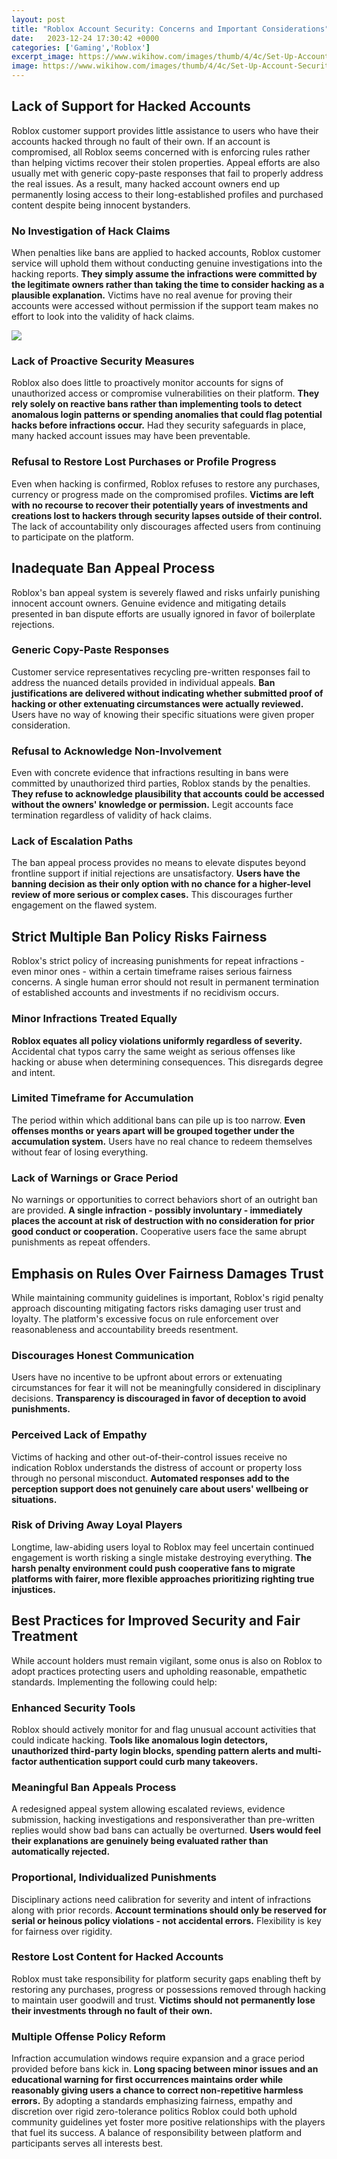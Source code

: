 ```yaml
---
layout: post
title: "Roblox Account Security: Concerns and Important Considerations"
date:   2023-12-24 17:30:42 +0000
categories: ['Gaming','Roblox']
excerpt_image: https://www.wikihow.com/images/thumb/4/4c/Set-Up-Account-Security-on-ROBLOX-Step-6.jpg/aid11061575-v4-728px-Set-Up-Account-Security-on-ROBLOX-Step-6.jpg
image: https://www.wikihow.com/images/thumb/4/4c/Set-Up-Account-Security-on-ROBLOX-Step-6.jpg/aid11061575-v4-728px-Set-Up-Account-Security-on-ROBLOX-Step-6.jpg
---
```


## Lack of Support for Hacked Accounts
Roblox customer support provides little assistance to users who have their accounts hacked through no fault of their own. If an account is compromised, all Roblox seems concerned with is enforcing rules rather than helping victims recover their stolen properties. Appeal efforts are also usually met with generic copy-paste responses that fail to properly address the real issues. As a result, many hacked account owners end up permanently losing access to their long-established profiles and purchased content despite being innocent bystanders. 
### No Investigation of Hack Claims
When penalties like bans are applied to hacked accounts, Roblox customer service will uphold them without conducting genuine investigations into the hacking reports. **They simply assume the infractions were committed by the legitimate owners rather than taking the time to consider hacking as a plausible explanation.** Victims have no real avenue for proving their accounts were accessed without permission if the support team makes no effort to look into the validity of hack claims.

![](https://www.wikihow.com/images/thumb/4/4c/Set-Up-Account-Security-on-ROBLOX-Step-6.jpg/aid11061575-v4-728px-Set-Up-Account-Security-on-ROBLOX-Step-6.jpg)
### Lack of Proactive Security Measures
Roblox also does little to proactively monitor accounts for signs of unauthorized access or compromise vulnerabilities on their platform. **They rely solely on reactive bans rather than implementing tools to detect anomalous login patterns or spending anomalies that could flag potential hacks before infractions occur.** Had they security safeguards in place, many hacked account issues may have been preventable.
### Refusal to Restore Lost Purchases or Profile Progress  
Even when hacking is confirmed, Roblox refuses to restore any purchases, currency or progress made on the compromised profiles. **Victims are left with no recourse to recover their potentially years of investments and creations lost to hackers through security lapses outside of their control.** The lack of accountability only discourages affected users from continuing to participate on the platform.
## Inadequate Ban Appeal Process
Roblox's ban appeal system is severely flawed and risks unfairly punishing innocent account owners. Genuine evidence and mitigating details presented in ban dispute efforts are usually ignored in favor of boilerplate rejections. 
### Generic Copy-Paste Responses 
Customer service representatives recycling pre-written responses fail to address the nuanced details provided in individual appeals. **Ban justifications are delivered without indicating whether submitted proof of hacking or other extenuating circumstances were actually reviewed.** Users have no way of knowing their specific situations were given proper consideration.
### Refusal to Acknowledge Non-Involvement
Even with concrete evidence that infractions resulting in bans were committed by unauthorized third parties, Roblox stands by the penalties. **They refuse to acknowledge plausibility that accounts could be accessed without the owners' knowledge or permission.** Legit accounts face termination regardless of validity of hack claims. 
### Lack of Escalation Paths
The ban appeal process provides no means to elevate disputes beyond frontline support if initial rejections are unsatisfactory. **Users have the banning decision as their only option with no chance for a higher-level review of more serious or complex cases.** This discourages further engagement on the flawed system.
## Strict Multiple Ban Policy Risks Fairness
Roblox's strict policy of increasing punishments for repeat infractions - even minor ones - within a certain timeframe raises serious fairness concerns. A single human error should not result in permanent termination of established accounts and investments if no recidivism occurs.
### Minor Infractions Treated Equally  
**Roblox equates all policy violations uniformly regardless of severity.** Accidental chat typos carry the same weight as serious offenses like hacking or abuse when determining consequences. This disregards degree and intent.
### Limited Timeframe for Accumulation  
The period within which additional bans can pile up is too narrow. **Even offenses months or years apart will be grouped together under the accumulation system.** Users have no real chance to redeem themselves without fear of losing everything. 
### Lack of Warnings or Grace Period
No warnings or opportunities to correct behaviors short of an outright ban are provided. **A single infraction - possibly involuntary - immediately places the account at risk of destruction with no consideration for prior good conduct or cooperation.** Cooperative users face the same abrupt punishments as repeat offenders.
## Emphasis on Rules Over Fairness Damages Trust
While maintaining community guidelines is important, Roblox's rigid penalty approach discounting mitigating factors risks damaging user trust and loyalty. The platform's excessive focus on rule enforcement over reasonableness and accountability breeds resentment.
### Discourages Honest Communication  
Users have no incentive to be upfront about errors or extenuating circumstances for fear it will not be meaningfully considered in disciplinary decisions. **Transparency is discouraged in favor of deception to avoid punishments.** 
### Perceived Lack of Empathy
Victims of hacking and other out-of-their-control issues receive no indication Roblox understands the distress of account or property loss through no personal misconduct. **Automated responses add to the perception support does not genuinely care about users' wellbeing or situations.**
### Risk of Driving Away Loyal Players
Longtime, law-abiding users loyal to Roblox may feel uncertain continued engagement is worth risking a single mistake destroying everything. **The harsh penalty environment could push cooperative fans to migrate platforms with fairer, more flexible approaches prioritizing righting true injustices.**
## Best Practices for Improved Security and Fair Treatment
While account holders must remain vigilant, some onus is also on Roblox to adopt practices protecting users and upholding reasonable, empathetic standards. Implementing the following could help:
### Enhanced Security Tools  
Roblox should actively monitor for and flag unusual account activities that could indicate hacking. **Tools like anomalous login detectors, unauthorized third-party login blocks, spending pattern alerts and multi-factor authentication support could curb many takeovers.** 
### Meaningful Ban Appeals Process
A redesigned appeal system allowing escalated reviews, evidence submission, hacking investigations and responsiverather than pre-written replies would show bad bans can actually be overturned. **Users would feel their explanations are genuinely being evaluated rather than automatically rejected.**
### Proportional, Individualized Punishments  
Disciplinary actions need calibration for severity and intent of infractions along with prior records. **Account terminations should only be reserved for serial or heinous policy violations - not accidental errors.** Flexibility is key for fairness over rigidity.  
### Restore Lost Content for Hacked Accounts  
Roblox must take responsibility for platform security gaps enabling theft by restoring any purchases, progress or possessions removed through hacking to maintain user goodwill and trust. **Victims should not permanently lose their investments through no fault of their own.**
### Multiple Offense Policy Reform  
Infraction accumulation windows require expansion and a grace period provided before bans kick in. **Long spacing between minor issues and an educational warning for first occurrences maintains order while reasonably giving users a chance to correct non-repetitive harmless errors.**
By adopting a standards emphasizing fairness, empathy and discretion over rigid zero-tolerance politics Roblox could both uphold community guidelines yet foster more positive relationships with the players that fuel its success. A balance of responsibility between platform and participants serves all interests best.